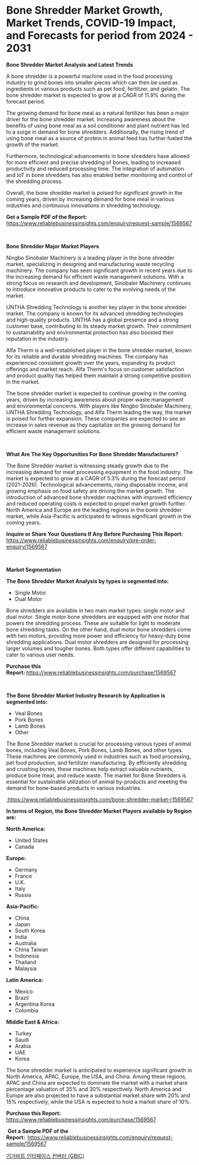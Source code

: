 <p><h1>Bone Shredder Market Growth, Market Trends, COVID-19 Impact, and Forecasts for period from 2024 - 2031</h1></p><p><strong>Bone Shredder Market Analysis and Latest Trends</strong></p>
<p><p>A bone shredder is a powerful machine used in the food processing industry to grind bones into smaller pieces which can then be used as ingredients in various products such as pet food, fertilizer, and gelatin. The bone shredder market is expected to grow at a CAGR of 11.9% during the forecast period. </p><p>The growing demand for bone meal as a natural fertilizer has been a major driver for the bone shredder market. Increasing awareness about the benefits of using bone meal as a soil conditioner and plant nutrient has led to a surge in demand for bone shredders. Additionally, the rising trend of using bone meal as a source of protein in animal feed has further fueled the growth of the market.</p><p>Furthermore, technological advancements in bone shredders have allowed for more efficient and precise shredding of bones, leading to increased productivity and reduced processing time. The integration of automation and IoT in bone shredders has also enabled better monitoring and control of the shredding process.</p><p>Overall, the bone shredder market is poised for significant growth in the coming years, driven by increasing demand for bone meal in various industries and continuous innovations in shredding technology.</p></p>
<p><strong>Get a Sample PDF of the Report:&nbsp;</strong> <a href="https://www.reliablebusinessinsights.com/enquiry/request-sample/1569567">https://www.reliablebusinessinsights.com/enquiry/request-sample/1569567</a></p>
<p>&nbsp;</p>
<p><strong>Bone Shredder Major Market Players</strong></p>
<p><p>Ningbo Sinobaler Machinery is a leading player in the bone shredder market, specializing in designing and manufacturing waste recycling machinery. The company has seen significant growth in recent years due to the increasing demand for efficient waste management solutions. With a strong focus on research and development, Sinobaler Machinery continues to introduce innovative products to cater to the evolving needs of the market.</p><p>UNTHA Shredding Technology is another key player in the bone shredder market. The company is known for its advanced shredding technologies and high-quality products. UNTHA has a global presence and a strong customer base, contributing to its steady market growth. Their commitment to sustainability and environmental protection has also boosted their reputation in the industry.</p><p>Alfa Therm is a well-established player in the bone shredder market, known for its reliable and durable shredding machines. The company has experienced consistent growth over the years, expanding its product offerings and market reach. Alfa Therm's focus on customer satisfaction and product quality has helped them maintain a strong competitive position in the market.</p><p>The bone shredder market is expected to continue growing in the coming years, driven by increasing awareness about proper waste management and environmental concerns. With players like Ningbo Sinobaler Machinery, UNTHA Shredding Technology, and Alfa Therm leading the way, the market is poised for further expansion. These companies are expected to see an increase in sales revenue as they capitalize on the growing demand for efficient waste management solutions.</p></p>
<p>&nbsp;</p>
<p><strong>What Are The Key Opportunities For Bone Shredder Manufacturers?</strong></p>
<p><p>The Bone Shredder market is witnessing steady growth due to the increasing demand for meat processing equipment in the food industry. The market is expected to grow at a CAGR of 5.3% during the forecast period (2021-2026). Technological advancements, rising disposable income, and growing emphasis on food safety are driving the market growth. The introduction of advanced bone shredder machines with improved efficiency and reduced operating costs is expected to propel market growth further. North America and Europe are the leading regions in the bone shredder market, while Asia-Pacific is anticipated to witness significant growth in the coming years.</p></p>
<p><strong>Inquire or Share Your Questions If Any Before Purchasing This Report:</strong> <a href="https://www.reliablebusinessinsights.com/enquiry/pre-order-enquiry/1569567">https://www.reliablebusinessinsights.com/enquiry/pre-order-enquiry/1569567</a></p>
<p>&nbsp;</p>
<p><strong>Market Segmentation</strong></p>
<p><strong>The Bone Shredder Market Analysis by types is segmented into:</strong></p>
<p><ul><li>Single Motor</li><li>Dual Motor</li></ul></p>
<p><p>Bone shredders are available in two main market types: single motor and dual motor. Single motor bone shredders are equipped with one motor that powers the shredding process. These are suitable for light to moderate bone shredding tasks. On the other hand, dual motor bone shredders come with two motors, providing more power and efficiency for heavy-duty bone shredding applications. Dual motor shredders are designed for processing larger volumes and tougher bones. Both types offer different capabilities to cater to various user needs.</p></p>
<p><strong>Purchase this Report:&nbsp;</strong><a href="https://www.reliablebusinessinsights.com/purchase/1569567">https://www.reliablebusinessinsights.com/purchase/1569567</a></p>
<p>&nbsp;</p>
<p><strong>The Bone Shredder Market Industry Research by Application is segmented into:</strong></p>
<p><ul><li>Veal Bones</li><li>Pork Bones</li><li>Lamb Bones</li><li>Other</li></ul></p>
<p><p>The Bone Shredder market is crucial for processing various types of animal bones, including Veal Bones, Pork Bones, Lamb Bones, and other types. These machines are commonly used in industries such as food processing, pet food production, and fertilizer manufacturing. By efficiently shredding and crushing bones, these machines help extract valuable nutrients, produce bone meal, and reduce waste. The market for Bone Shredders is essential for sustainable utilization of animal by-products and meeting the demand for bone-based products in various industries.</p></p>
<p><a href="https://www.reliablebusinessinsights.com/bone-shredder-market-r1569567">&nbsp;https://www.reliablebusinessinsights.com/bone-shredder-market-r1569567</a></p>
<p><strong>In terms of Region, the Bone Shredder Market Players available by Region are:</strong></p>
<p>
    <p> <strong> North America: </strong>
        <ul>
            <li>United States</li>
            <li>Canada</li>
        </ul>
        </p> 
    <p> <strong> Europe: </strong>
        <ul>
            <li>Germany</li>
            <li>France</li>
            <li>U.K.</li>
            <li>Italy</li>
            <li>Russia</li>
        </ul>
        </p> 
    <p> <strong> Asia-Pacific: </strong>
        <ul>
            <li>China</li>
            <li>Japan</li>
            <li>South Korea</li>
            <li>India</li>
            <li>Australia</li>
            <li>China Taiwan</li>
            <li>Indonesia</li>
            <li>Thailand</li>
            <li>Malaysia</li>
        </ul>
        </p> 
    <p> <strong> Latin America: </strong>
        <ul>
            <li>Mexico</li>
            <li>Brazil</li>
            <li>Argentina Korea</li>
            <li>Colombia</li>
        </ul>
        </p> 
    <p> <strong> Middle East & Africa: </strong>
        <ul>
            <li>Turkey</li>
            <li>Saudi</li>
            <li>Arabia</li>
            <li>UAE</li>
            <li>Korea</li>
        </ul>
    </p>
    </p>
<p><p>The bone shredder market is anticipated to experience significant growth in North America, APAC, Europe, the USA, and China. Among these regions, APAC and China are expected to dominate the market with a market share percentage valuation of 35% and 30% respectively. North America and Europe are also projected to have a substantial market share with 20% and 15% respectively, while the USA is expected to hold a market share of 10%.</p></p>
<p><strong>Purchase this Report: </strong><a href="https://www.reliablebusinessinsights.com/purchase/1569567">https://www.reliablebusinessinsights.com/purchase/1569567</a></p>
<p>&nbsp;<strong>Get a Sample PDF of the Report:&nbsp;&nbsp;</strong><a href="https://www.reliablebusinessinsights.com/enquiry/request-sample/1569567">https://www.reliablebusinessinsights.com/enquiry/request-sample/1569567</a></p>
<p><strong></strong></p>
<p><p><a href="https://medium.com/@londonacobson5656/%EA%B8%B0%EA%B0%80%EB%B9%84%ED%8A%B8-%EC%9D%B8%ED%84%B0%ED%8E%98%EC%9D%B4%EC%8A%A4-%EC%BB%A8%EB%B2%84%ED%84%B0-gbic-%EC%8B%9C%EC%9E%A5-%EB%B6%84%EC%84%9D-%EA%B8%80%EB%A1%9C%EB%B2%8C-%EC%82%B0%EC%97%85-%EC%A0%84%EB%A7%9D-%EB%B0%8F-%EC%98%88%EC%B8%A1-2024%EB%85%84%EB%B6%80%ED%84%B0-2031%EB%85%84-f2b0709a6013">기가비트 인터페이스 컨버터 (GBIC)</a></p></p>